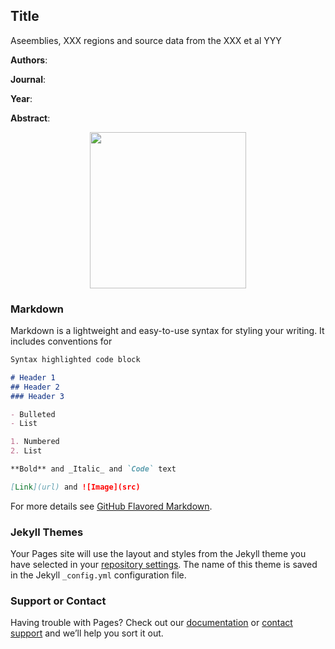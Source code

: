 ## Title

Aseemblies, XXX regions and source data from the XXX et al YYY

**Authors**: 

**Journal**:

**Year**:

**Abstract**:

<div style="text-align:center"><img src="https://sismo.app/wp-content/uploads/2019/02/under-construction-gif-11.gif" width="250"/></div>

### Markdown

Markdown is a lightweight and easy-to-use syntax for styling your writing. It includes conventions for

```markdown
Syntax highlighted code block

# Header 1
## Header 2
### Header 3

- Bulleted
- List

1. Numbered
2. List

**Bold** and _Italic_ and `Code` text

[Link](url) and ![Image](src)
```

For more details see [GitHub Flavored Markdown](https://guides.github.com/features/mastering-markdown/).

### Jekyll Themes

Your Pages site will use the layout and styles from the Jekyll theme you have selected in your [repository settings](https://github.com/PerisD/TriMAT/settings). The name of this theme is saved in the Jekyll `_config.yml` configuration file.

### Support or Contact

Having trouble with Pages? Check out our [documentation](https://docs.github.com/categories/github-pages-basics/) or [contact support](https://github.com/contact) and we’ll help you sort it out.

